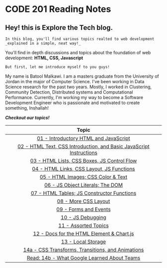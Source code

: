 # CODE 201 Reading Notes
## Hey! this is Explore the Tech blog.

    In this blog, you'll find various topics realted to web development _explained in a simple, neat way!_
You'll find in depth discussions and topics about the foundation of web development: **HTML, CSS, Javascript** 

    But first, let me introduce myself to you guys!
My name is Batool Malkawi. I am a masters graduate from the University of Jordan in the major of Computer Science.
I've been working in Data Science research for the past two years. Mostly, I worked in Clustering, Community Detection, Distributed systems and Computational Performance.
Currently, I'm working my way to become a Software Development Engineer who is passionate and motivated to create something, Inshallah!

***Checkout our topics!***

| Topic      |
| :-----:|
|[01 - Introductory HTML and JavaScript](.mdREADME.md)|
|[02 - HTML Text, CSS Introduction, and Basic JavaScript Instructions](README.md)|
|[03 - HTML Lists, CSS Boxes, JS Control Flow](README.md)|
|[04 - HTML Links, CSS Layout, JS Functions](README.md)|
|[05 - HTML Images; CSS Color & Text](README.md)|
|[06 - JS Object Literals; The DOM](README.md)|
|[07 - HTML Tables; JS Constructor Functions](README.md)|
|[08 - More CSS Layout](README.md)|
|[09 - Forms and Events](README.md)|
|[10 - JS Debugging](README.md)|
|[11 - Assorted Topics](README.md)|
|[12 - Docs for the HTML <canvas> Element & Chart.js](README.md)|
|[13 - Local Storage](README.md)|
|[14a - CSS Transforms, Transitions, and Animations](README.md)|
|[Read: 14b - What Google Learned About Teams](README.md)|  
